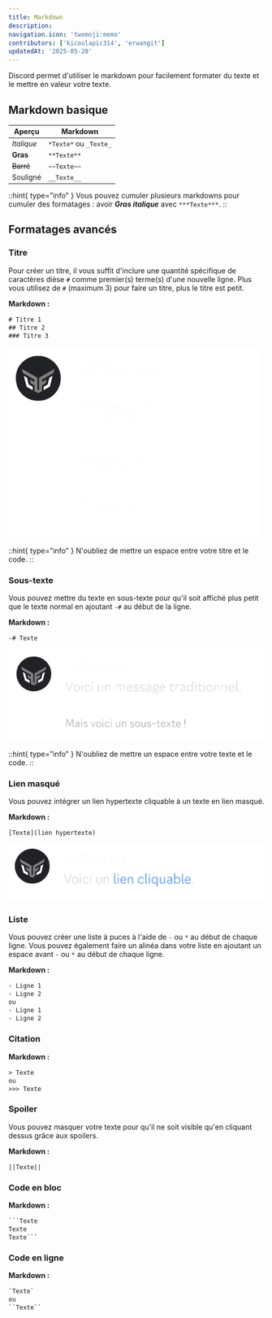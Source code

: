 ```yaml
---
title: Markdown
description:
navigation.icon: 'twemoji:memo'
contributors: ['kicoulapic314', 'erwangit']
updatedAt: '2025-05-28'
---
```

Discord permet d'utiliser le markdown pour facilement formater du texte et le mettre en valeur votre texte.

## Markdown basique

| **Aperçu** | **Markdown** |
|------------|--------------|
| *Italique* | `*Texte*` ou `_Texte_` |
| **Gras** | `**Texte**` |
| ~~Barré~~ | `~~Texte~~` |
| Souligné | `__Texte__` |

::hint{ type="info" }
  Vous pouvez cumuler plusieurs markdowns pour cumuler des formatages : avoir ***Gras italique*** avec `***Texte***`.
::

## Formatages avancés

### Titre

Pour créer un titre, il vous suffit d'inclure une quantité spécifique de caractères dièse `#` comme premier(s) terme(s) d'une nouvelle ligne.
Plus vous utilisez de `#` (maximum 3) pour faire un titre, plus le titre est petit.

**Markdown :**
```
# Titre 1
## Titre 2
### Titre 3
```
![Aperçu des titres](../assets/markdown/titre.png)

::hint{ type="info" }
  N'oubliez de mettre un espace entre votre titre et le code.
::

### Sous-texte

Vous pouvez mettre du texte en sous-texte pour qu'il soit affiché plus petit que le texte normal en ajoutant `-#` au début de la ligne.

**Markdown :**
```
-# Texte
```
![Aperçu d'un sous-texte](../assets/markdown/soustexte.png)

::hint{ type="info" }
  N'oubliez de mettre un espace entre votre texte et le code.
::

### Lien masqué

Vous pouvez intégrer un lien hypertexte cliquable à un texte en lien masqué.

**Markdown :**
```
[Texte](lien hypertexte)
```
![Aperçu d'un lien masqué](../assets/markdown/lien_masque.png)

### Liste

Vous pouvez créer une liste à puces à l'aide de `-` ou `*` au début de chaque ligne.
Vous pouvez également faire un alinéa dans votre liste en ajoutant un espace avant `-` ou `*` au début de chaque ligne.

**Markdown :**
```
- Ligne 1
- Ligne 2
ou
- Ligne 1
- Ligne 2
```

### Citation

**Markdown :**
```
> Texte
ou
>>> Texte
```

### Spoiler

Vous pouvez masquer votre texte pour qu'il ne soit visible qu'en cliquant dessus grâce aux spoilers.

**Markdown :**
```
||Texte||
```

### Code en bloc

**Markdown :**
```
```Texte
Texte
Texte```
```

### Code en ligne
**Markdown :**
```
`Texte`
ou
``Texte``
```
